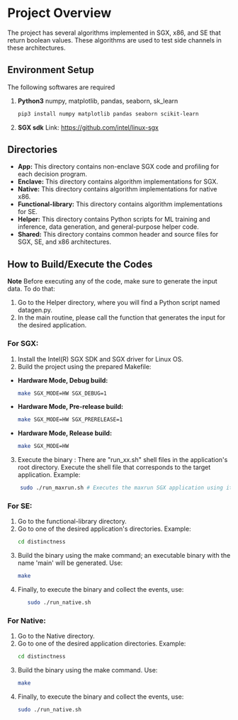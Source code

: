 # Project Overview

The project has several algorithms implemented in SGX, x86, and SE that return boolean values. These algorithms are used to test side channels in these architectures.


## Environment Setup

The following softwares are required 
1. **Python3** 
    numpy, matplotlib, pandas, seaborn, sk_learn
   ```bash
   pip3 install numpy matplotlib pandas seaborn scikit-learn
   ```
2) **SGX sdk**
   Link: https://github.com/intel/linux-sgx
    

## Directories

- **App:** This directory contains non-enclave SGX code and profiling for each decision program.
- **Enclave:** This directory contains algorithm implementations for SGX.
- **Native:** This directory contains algorithm implementations for native x86.
- **Functional-library:** This directory contains algorithm implementations for SE.
- **Helper:** This directory contains Python scripts for ML training and inference, data generation, and general-purpose helper code.
- **Shared:** This directory contains common header and source files for SGX, SE, and x86 architectures.


## How to Build/Execute the Codes

**Note**
Before executing any of the code, make sure to generate the input data. To do that:

1. Go to the Helper directory, where you will find a Python script named datagen.py.
2. In the main routine, please call the function that generates the input for the desired application.
    
### For SGX:

1. Install the Intel(R) SGX SDK and SGX driver for Linux OS.
2. Build the project using the prepared Makefile:
  - **Hardware Mode, Debug build:**
    ```bash
    make SGX_MODE=HW SGX_DEBUG=1
    ```
  - **Hardware Mode, Pre-release build:**
    ```bash
    make SGX_MODE=HW SGX_PRERELEASE=1
    ``` 
  - **Hardware Mode, Release build:**
    ```bash
    make SGX_MODE=HW
    ```
3. Execute the binary :
There are "run_xx.sh" shell files in the application's root directory. Execute the shell file that corresponds to the target application.
Example:
```bash
    sudo ./run_maxrun.sh # Executes the maxrun SGX application using its data.
```

### For SE:

1. Go to the functional-library directory.
2. Go to one of the desired application's directories.
  Example:
    ```bash
    cd distinctness
    ```
4. Build the binary using the make command; an executable binary with the name 'main' will be generated.
  Use:
    ```bash
    make
    ```
6. Finally, to execute the binary and collect the events, use:
   ```bash
      sudo ./run_native.sh
   ``` 

### For Native:

1. Go to the Native directory.
2. Go to one of the desired application directories.
  Example:
   ```bash
   cd distinctness
   ```
4. Build the binary using the make command.
  Use:
   ```bash
   make
   ```
5. Finally, to execute the binary and collect the events, use:
   ```bash 
   sudo ./run_native.sh
   ``` 

